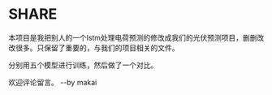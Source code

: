# SHARE
本项目是我把别人的一个lstm处理电荷预测的修改成我们的光伏预测项目，删删改改很多。只保留了重要的，与我们的项目相关的文件。

分别用五个模型进行训练，然后做了一个对比。

欢迎评论留言。
                         --by makai
